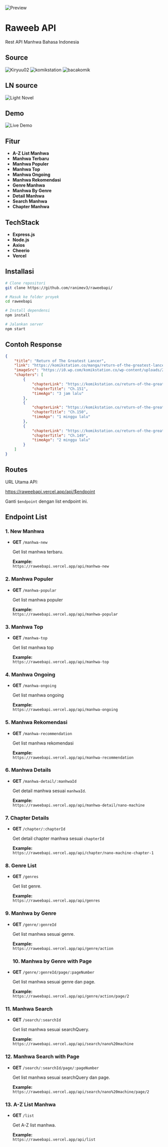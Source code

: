 ![Preview](raweeb.png)
# Raweeb API
Rest API Manhwa Bahasa Indonesia

## Source
![Kiryuu02]("https://kiryuu02.com/")
![komikstation]("https://komikstation.org")
![bacakomik]("https://bacakomik.my/")

## LN source
![Light Novel]("https://bacalightnovel.co/")

## Demo
![Live Demo]("https://raweeb.vercel.app")

## Fitur

- **A-Z List Manhwa**
- **Manhwa Terbaru**
- **Manhwa Populer**
- **Manhwa Top**
- **Manhwa Ongoing**
- **Manhwa Rekomendasi**
- **Genre Manhwa**
- **Manhwa By Genre**
- **Detail Manhwa**
- **Search Manhwa**
- **Chapter Manhwa**

## TechStack

- **Express.js**
- **Node.js**
- **Axios**
- **Cheerio**
- **Vercel**


## Installasi
```bash
# Clone repositori
git clone https://github.com/ranimev3/raweebapi/

# Masuk ke folder proyek
cd raweebapi

# Install dependensi
npm install

# Jalankan server
npm start

```

## Contoh Response
```json
{
    "title": "Return of The Greatest Lancer",
    "link": "https://komikstation.co/manga/return-of-the-greatest-lancer/",
    "imageSrc": "https://i0.wp.com/komikstation.co/wp-content/uploads/2021/09/Return-of-The-Greatest-Lancer-1.jpg?resize=100,130",
    "chapters": [
        {
            "chapterLink": "https://komikstation.co/return-of-the-greatest-lancer-chapter-151/",
            "chapterTitle": "Ch.151",
            "timeAgo": "3 jam lalu"
        },
        {
            "chapterLink": "https://komikstation.co/return-of-the-greatest-lancer-chapter-150/",
            "chapterTitle": "Ch.150",
            "timeAgo": "1 minggu lalu"
        },
        {
            "chapterLink": "https://komikstation.co/return-of-the-greatest-lancer-chapter-149/",
            "chapterTitle": "Ch.149",
            "timeAgo": "2 minggu lalu"
        }
    ]
}
```


## Routes
URL Utama API:

https://raweebapi.vercel.app/api/$endpoint

Ganti `$endpoint` dengan list endpoint ini.

## Endpoint List

### 1. New Manhwa
- **GET** `/manhwa-new`
  
  Get list manhwa terbaru.
  
  **Example:**  
  `https://raweebapi.vercel.app/api/manhwa-new`

### 2. Manhwa Populer
- **GET** `/manhwa-popular`

  Get list manhwa populer

  **Example:**  
  `https://raweebapi.vercel.app/api/manhwa-popular`
  
### 3. Manhwa Top
- **GET** `/manhwa-top`

  Get list manhwa top

  **Example:**  
  `https://raweebapi.vercel.app/api/manhwa-top`
  
### 4. Manhwa Ongoing
- **GET** `/manhwa-ongoing`

  Get list manhwa ongoing

  **Example:**  
  `https://raweebapi.vercel.app/api/manhwa-ongoing`
  
### 5. Manhwa Rekomendasi
- **GET** `/manhwa-recommendation`

  Get list manhwa rekomendasi

  **Example:**  
  `https://raweebapi.vercel.app/api/manhwa-recommendation`

  
### 6. Manhwa Details
- **GET** `/manhwa-detail/:manhwaId`

  Get detail manhwa sesuai  `manhwaId`.

  **Example:**  
  `https://raweebapi.vercel.app/api/manhwa-detail/nano-machine`
  

### 7. Chapter Details
- **GET** `/chapter/:chapterId`

  Get detail chapter manhwa sesuai  `chapterId`

  **Example:**  
  `https://raweebapi.vercel.app/api/chapter/nano-machine-chapter-1`
  

### 8. Genre List
- **GET** `/genres`

  Get list genre.

  **Example:**  
  `https://raweebapi.vercel.app/api/genres`


### 9. Manhwa by Genre 
- **GET** `/genre/:genreId`

  Get list manhwa sesuai genre.

  **Example:**  
  `https://raweebapi.vercel.app/api/genre/action`


  ### 10. Manhwa by Genre with Page
- **GET** `/genre/:genreId/page/:pageNumber`

  Get list manhwa sesuai genre dan page.

  **Example:**  
  `https://raweebapi.vercel.app/api/genre/action/page/2`


### 11. Manhwa Search
- **GET** `/search/:searchId`

  Get list manhwa sesuai searchQuery.

  **Example:**  
  `https://raweebapi.vercel.app/api/search/nano%20machine`

  
### 12. Manhwa Search with Page
- **GET** `/search/:searchId/page/:pageNumber`

  Get list manhwa sesuai searchQuery dan page.

  **Example:**  
  `https://raweebapi.vercel.app/api/search/nano%20machine/page/2`
  
### 13. A-Z List Manhwa
- **GET** `/list`

  Get A-Z list manhwa.

  **Example:**  
  `https://raweebapi.vercel.app/api/list`
